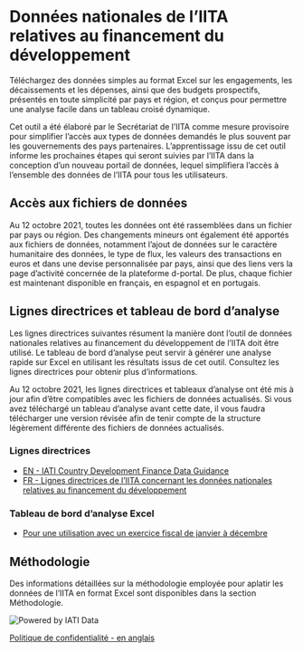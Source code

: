 # Données nationales de l’IITA relatives au financement du développement

Téléchargez des données simples au format Excel sur les engagements, les décaissements et les dépenses, ainsi que des budgets prospectifs, présentés en toute simplicité par pays et région, et conçus pour permettre une analyse facile dans un tableau croisé dynamique.

Cet outil a été élaboré par le Secrétariat de l’IITA comme mesure provisoire pour simplifier l’accès aux types de données demandés le plus souvent par les gouvernements des pays partenaires. L’apprentissage issu de cet outil informe les prochaines étapes qui seront suivies par l’IITA dans la conception d’un nouveau portail de données, lequel simplifiera l’accès à l’ensemble des données de l’IITA pour tous les utilisateurs.

## Accès aux fichiers de données

Au 12 octobre 2021, toutes les données ont été rassemblées dans un fichier par pays ou région. Des changements mineurs ont également été apportés aux fichiers de données, notamment l’ajout de données sur le caractère humanitaire des données, le type de flux, les valeurs des transactions en euros et dans une devise personnalisée par pays, ainsi que des liens vers la page d’activité concernée de la plateforme d-portal. De plus, chaque fichier est maintenant disponible en français, en espagnol et en portugais.

<DownloadFile />

## Lignes directrices et tableau de bord d’analyse

Les lignes directrices suivantes résument la manière dont l’outil de données nationales relatives au financement du développement de l’IITA doit être utilisé. Le tableau de bord d’analyse peut servir à générer une analyse rapide sur Excel en utilisant les résultats issus de cet outil. Consultez les lignes directrices pour obtenir plus d’informations.

Au 12 octobre 2021, les lignes directrices et tableaux d’analyse ont été mis à jour afin d’être compatibles avec les fichiers de données actualisés. Si vous avez téléchargé un tableau d’analyse avant cette date, il vous faudra télécharger une version révisée afin de tenir compte de la structure légèrement différente des fichiers de données actualisés.

### Lignes directrices

* [EN - IATI Country Development Finance Data Guidance](/IATI%20CDFD%20Guidance_v2_EN.pdf)
* [FR - Lignes directrices de l’IITA concernant les données nationales
relatives au financement du développement](/IATI%20CDFD%20Guidance_v2_FR.pdf)

### Tableau de bord d’analyse Excel

* [Pour une utilisation avec un exercice fiscal de janvier à décembre](/v2%20IATI%20CDFD%20Analysis%20Dashboard_Jan-Dec.xlsx)

## Méthodologie
Des informations détaillées sur la méthodologie employée pour aplatir les données de l’IITA en format Excel sont disponibles dans la section Méthodologie.

<p class="center-logo">
	<img src="/powered-by-iati.png" alt="Powered by IATI Data" />
</p>

[Politique de confidentialité - en anglais](https://iatistandard.org/en/privacy-policy/)